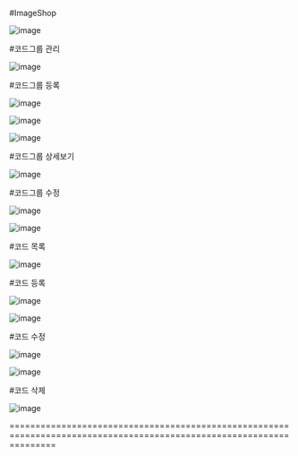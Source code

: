#ImageShop

![image](https://github.com/jinhanP/SpringBootProject/assets/145731370/193dda42-179d-4468-b4ce-aa32e55260c2)


#코드그룹 관리

![image](https://github.com/jinhanP/SpringBootProject/assets/145731370/ef5a733e-9d85-4585-ab2c-984918a31bbf)

#코드그룹 등록

![image](https://github.com/jinhanP/SpringBootProject/assets/145731370/b5488915-1b19-45e2-8ec8-43f78cbce3e3)

![image](https://github.com/jinhanP/SpringBootProject/assets/145731370/0c2ac0df-bd4b-48e4-bd91-bc786ff582fe)

![image](https://github.com/jinhanP/SpringBootProject/assets/145731370/9bddbaca-ac06-4568-b0fb-62988f66eadb)

#코드그룹 상세보기

![image](https://github.com/jinhanP/SpringBootProject/assets/145731370/bdc3f9fe-9f57-4edd-b92e-db0d33433e97)

#코드그룹 수정

![image](https://github.com/jinhanP/SpringBootProject/assets/145731370/01de84d6-9327-4ee0-872e-b7cfa849aea1)

![image](https://github.com/jinhanP/SpringBootProject/assets/145731370/5ae1e4e0-77ac-476d-a62b-c0c92ad43033)

#코드 목록

![image](https://github.com/jinhanP/SpringBootProject/assets/145731370/fb474197-734e-48bd-9ee6-67cb77287681)

#코드 등록

![image](https://github.com/jinhanP/SpringBootProject/assets/145731370/bde7a47a-44dc-42c3-8af0-0f6fad1d4e63)

![image](https://github.com/jinhanP/SpringBootProject/assets/145731370/3da8442b-0209-4bbc-82ae-338e9083d054)

#코드 수정

![image](https://github.com/jinhanP/SpringBootProject/assets/145731370/450bf4d5-b293-4bb1-9693-e262591d5e8d)

![image](https://github.com/jinhanP/SpringBootProject/assets/145731370/a0ab7761-39ca-44b2-bca5-969f7e6839c6)

#코드 삭제

![image](https://github.com/jinhanP/SpringBootProject/assets/145731370/87d60000-7f3d-4190-831f-f3273e123974)

=====================================================================================================================
